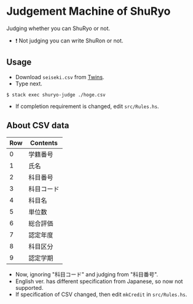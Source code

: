 # Judgement Machine of ShuRyo

Judging whether you can ShuRyo or not.

- :exclamation: Not judging you can write ShuRon or not.

## Usage

- Download `seiseki.csv` from [Twins](https://twins.tsukuba.ac.jp/campusweb/).
- Type next.

```
$ stack exec shuryo-judge ./hoge.csv
```

- If completion requirement is changed, edit `src/Rules.hs`.


## About CSV data

| Row | Contents   |
|-----|------------|
|  0  | 学籍番号   |
|  1  | 氏名       |
|  2  | 科目番号   |
|  3  | 科目コード |
|  4  | 科目名     |
|  5  | 単位数     |
|  6  | 総合評価   |
|  7  | 認定年度   |
|  8  | 科目区分   |
|  9  | 認定学期   |

- Now, ignoring "科目コード" and judging from "科目番号".
- English ver. has different specification from Japanese, so now not supported.
- If specification of CSV changed, then edit `mkCredit` in `src/Rules.hs`.
